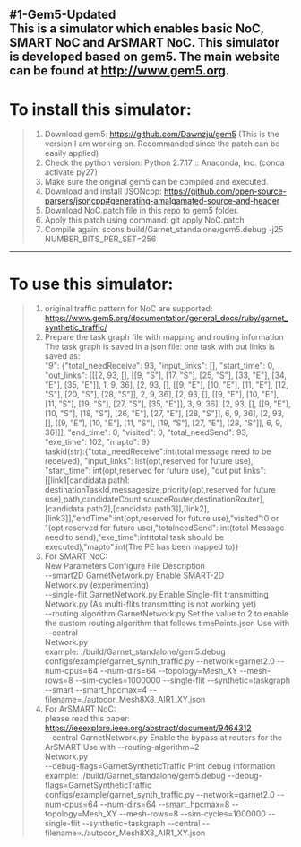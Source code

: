 #1-Gem5-Updated  
This is a simulator which enables basic NoC, SMART NoC and ArSMART NoC. This simulator is developed based on gem5. The main website can be found at http://www.gem5.org.  
---------------------------------------------------------------------------------
# To install this simulator:  
> 1. Download gem5: https://github.com/Dawnzju/gem5 (This is the version I am working on. Recommanded since the patch can be easily applied)  
> 2. Check the python version: Python 2.7.17 :: Anaconda, Inc. (conda activate py27)  
> 3. Make sure the original gem5 can be compiled and executed.  
> 4. Download and install JSONcpp: https://github.com/open-source-parsers/jsoncpp#generating-amalgamated-source-and-header  
> 5. Download NoC.patch file in this repo to gem5 folder.  
> 6. Apply this patch using command: git apply NoC.patch  
> 7. Compile again: scons build/Garnet_standalone/gem5.debug -j25 NUMBER_BITS_PER_SET=256  
---------------------------------------------------------------------------------
# To use this simulator:  
> 1. original traffic pattern for NoC are supported:  
        https://www.gem5.org/documentation/general_docs/ruby/garnet_synthetic_traffic/  
> 2. Prepare the task graph file with mapping and routing information  
        The task graph is saved in a json file: one task with out links is saved as:   
        "9": {"total_needReceive": 93, "input_links": [], "start_time": 0, "out_links": [[[2, 93, [], [[9, "S"], [17, "S"], [25, "S"], [33, "E"], [34, "E"], [35, "E"]], 1, 9, 36], [2, 93, [], [[9, "E"], [10, "E"], [11, "E"], [12, "S"], [20, "S"], [28, "S"]], 2, 9, 36], [2, 93, [], [[9, "E"], [10, "E"], [11, "S"], [19, "S"], [27, "S"], [35, "E"]], 3, 9, 36], [2, 93, [], [[9, "E"], [10, "S"], [18, "S"], [26, "E"], [27, "E"], [28, "S"]], 6, 9, 36], [2, 93, [], [[9, "E"], [10, "E"], [11, "S"], [19, "S"], [27, "E"], [28, "S"]], 6, 9, 36]]], "end_time": 0, "visited": 0, "total_needSend": 93, "exe_time": 102, "mapto": 9}  
        taskid(str):{"total_needReceive":int(total message need to be received), "input_links": list(opt,reserved for future use), "start_time": int(opt,reserved for future use), "out put links": [[link1[candidata path1: destinationTaskId,messagesize,priority(opt,reserved for future use),path,candidateCount,sourceRouter,destinationRouter],[candidata path2],[candidata path3]],[link2],[link3]],"endTime":int(opt,reserved for future use),"visited":0 or 1(opt,reserved for future use),"totalneedSend": int(total Message need to send),"exe_time":int(total task should be executed),"mapto":int(The PE has been mapped to)}  
> 3. For SMART NoC:  
        New Parameters	Configure File	Description	  
        --smart2D	GarnetNetwork.py	Enable SMART-2D	  
            Network.py	(experimenting)  
        --single-flit	GarnetNetwork.py	Enable Single-flit transmitting	  
            Network.py	(As multi-flits transmitting is not working yet)  
        --routing algorithm	GarnetNetwork.py	Set the value to 2 to enable the custom routing algorithm that follows timePoints.json	Use with --central  
            Network.py  
        example: ./build/Garnet_standalone/gem5.debug configs/example/garnet_synth_traffic.py --network=garnet2.0 --num-cpus=64 --num-dirs=64 --topology=Mesh_XY --mesh-rows=8 --sim-cycles=1000000 --single-flit --synthetic=taskgraph --smart --smart_hpcmax=4 --filename=./autocor_Mesh8X8_AIR1_XY.json  
> 4. For ArSMART NoC:  
        please read this paper:  https://ieeexplore.ieee.org/abstract/document/9464312  
        --central	GarnetNetwork.py	Enable the bypass at routers for the ArSMART	Use with --routing-algorithm=2  
            Network.py  
        --debug-flags=GarnetSyntheticTraffic   Print debug information   
        example: ./build/Garnet_standalone/gem5.debug --debug-flags=GarnetSyntheticTraffic configs/example/garnet_synth_traffic.py --network=garnet2.0 --num-cpus=64 --num-dirs=64 --smart_hpcmax=8 --topology=Mesh_XY --mesh-rows=8 --sim-cycles=1000000 --single-flit --synthetic=taskgraph --central --filename=./autocor_Mesh8X8_AIR1_XY.json 